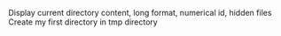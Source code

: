Display current directory content, long format, numerical id, hidden files
Create my first directory in tmp directory
